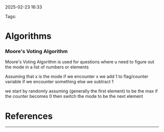 
2025-02-23 16:33

Tags:

# Algorithms

### Moore's Voting Algorithm
Moore's Voting Algorithm is used for questions where u need to figure out the mode in a list of numbers or elements

Assuming that x is the mode 
if we encounter x we add 1 to flag/counter variable
if we encounter something else we subtract 1 

we start by randomly assuming (generally the first element) to be the max if the counter becomes 0 then switch the mode to be the next element

# References
---





